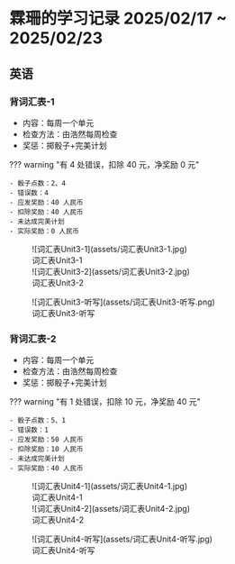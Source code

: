 # 霖珊的学习记录 2025/02/17 ~ 2025/02/23

## 英语

### 背词汇表-1

- 内容：每周一个单元
- 检查方法：由浩然每周检查
- 奖惩：掷骰子+完美计划

??? warning "有 4 处错误，扣除 40 元，净奖励 0 元"

    - 骰子点数：2、4
    - 错误数：4
    - 应发奖励：40 人民币
    - 扣除奖励：40 人民币
    - 未达成完美计划
    - 实际奖励：0 人民币

<figure markdown>
  ![词汇表Unit3-1](assets/词汇表Unit3-1.jpg)
  <figcaption><div class=normal_font>词汇表Unit3-1<div></figcaption>
  ![词汇表Unit3-2](assets/词汇表Unit3-2.jpg)
  <figcaption><div class=normal_font>词汇表Unit3-2<div></figcaption>
</figure>


<figure markdown>
  ![词汇表Unit3-听写](assets/词汇表Unit3-听写.png)
  <figcaption><div class=normal_font>词汇表Unit3-听写<div></figcaption>
</figure>

### 背词汇表-2

- 内容：每周一个单元
- 检查方法：由浩然每周检查
- 奖惩：掷骰子+完美计划

??? warning "有 1 处错误，扣除 10 元，净奖励 40 元"

    - 骰子点数：5、1
    - 错误数：1
    - 应发奖励：50 人民币
    - 扣除奖励：10 人民币
    - 未达成完美计划
    - 实际奖励：40 人民币

<figure markdown>
  ![词汇表Unit4-1](assets/词汇表Unit4-1.jpg)
  <figcaption><div class=normal_font>词汇表Unit4-1<div></figcaption>
  ![词汇表Unit4-2](assets/词汇表Unit4-2.jpg)
  <figcaption><div class=normal_font>词汇表Unit4-2<div></figcaption>
</figure>


<figure markdown>
  ![词汇表Unit4-听写](assets/词汇表Unit4-听写.jpg)
  <figcaption><div class=normal_font>词汇表Unit4-听写<div></figcaption>
</figure>


<style>
    .normal_font {
        font-style: normal;
    }
</style>
